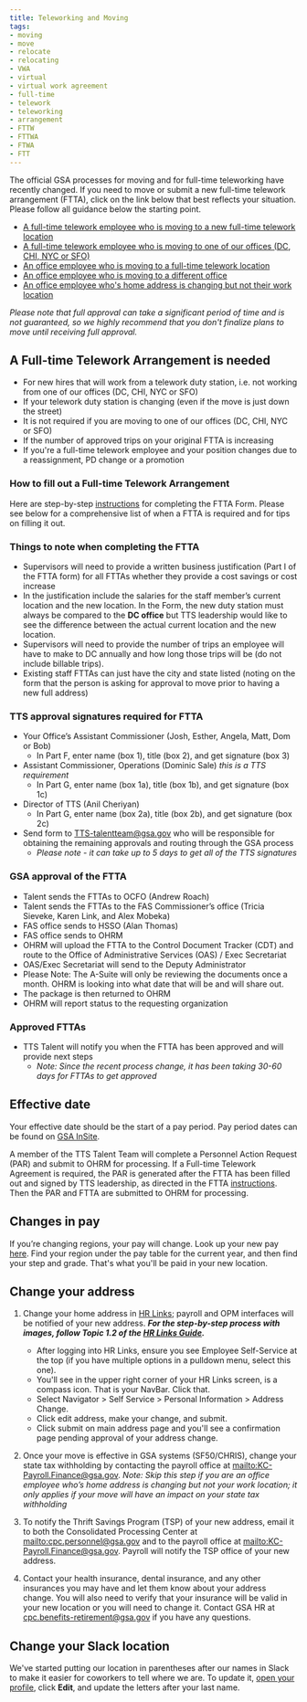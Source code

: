 ```yaml
---
title: Teleworking and Moving
tags:
- moving
- move
- relocate
- relocating
- VWA
- virtual
- virtual work agreement
- full-time
- telework
- teleworking
- arrangement
- FTTW
- FTTWA
- FTWA
- FTT
---
```


The official GSA processes for moving and for full-time teleworking have recently changed.  If you need to move or submit a new full-time telework arrangement (FTTA), click on the link below that best reflects your situation.  Please follow all guidance below the starting point.

* [A full-time telework employee who is moving to a new full-time telework location]({{site.baseurl}}/moving/#a-full-time-telework-arrangement-is-needed) 
* [A full-time telework employee who is moving to one of our offices (DC, CHI, NYC or SFO)]({{site.baseurl}}/moving/#effective-date)
* [An office employee who is moving to a full-time telework location]({{site.baseurl}}/moving/#a-full-time-telework-arrangement-is-needed)
* [An office employee who is moving to a different office]({{site.baseurl}}/moving/#effective-date)
* [An office employee who's home address is changing but not their work location]({{site.baseurl}}/moving/#change-your-address)

*Please note that full approval can take a significant period of time and is not guaranteed, so we highly recommend that you don't finalize plans to move until receiving full approval.*

## A Full-time Telework Arrangement is needed

* For new hires that will work from a telework duty station, i.e. not working from one of our offices (DC, CHI, NYC or SFO)
* If your telework duty station is changing (even if the move is just down the street)
* It is not required if you are moving to one of our offices (DC, CHI, NYC or SFO)
* If the number of approved trips on your original FTTA is increasing
* If you're a full-time telework employee and your position changes due to a reassignment, PD change or a promotion

### How to fill out a Full-time Telework Arrangement

Here are step-by-step [instructions](https://docs.google.com/document/d/1JCDZbABzjPWD7QPqA2tBnmvK1rs4QNFu_AUvTgjwqu4/edit) for completing the FTTA Form.  Please see below for a comprehensive list of when a FTTA is required and for tips on filling it out.  


### Things to note when completing the FTTA

* Supervisors will need to provide a written business justification (Part I of the FTTA form) for all FTTAs whether they provide a cost savings or cost increase
* In the justification include the salaries for the staff member’s current location and the new location. In the Form, the new duty station must always be compared to the **DC office** but TTS leadership would like to see the difference between the actual current location and the new location.
* Supervisors will need to provide the number of trips an employee will have to make to DC annually and how long those trips will be (do not include billable trips).
* Existing staff FTTAs can just have the city and state listed (noting on the form that the person is asking for approval to move prior to having a new full address)

### TTS approval signatures required for FTTA

* Your Office’s Assistant Commissioner (Josh, Esther, Angela, Matt, Dom or Bob)
  * In Part F, enter name (box 1), title (box 2), and get signature (box 3)
* Assistant Commissioner, Operations (Dominic Sale) *this is a TTS requirement*
  * In Part G, enter name (box 1a), title (box 1b), and get signature (box 1c)
* Director of TTS (Anil Cheriyan)
  * In Part G, enter name (box 2a), title (box 2b), and get signature (box 2c)
* Send form to [TTS-talentteam@gsa.gov](mailto:TTS-talentteam@gsa.gov) who will be responsible for obtaining the remaining approvals and routing through the GSA process
  * *Please note - it can take up to 5 days to get all of the TTS signatures*

### GSA approval of the FTTA

* Talent sends the FTTAs to OCFO (Andrew Roach)
* Talent sends the FTTAs to the FAS Commissioner’s office (Tricia Sieveke, Karen Link, and Alex Mobeka)
* FAS office sends to HSSO (Alan Thomas)
* FAS office sends to OHRM
* OHRM will upload the FTTA to the Control Document Tracker (CDT) and route to the Office of Administrative Services (OAS) / Exec Secretariat
* OAS/Exec Secretariat will send to the Deputy Administrator
* Please Note:  The A-Suite will only be reviewing the documents once a month. OHRM is looking into what date that will be and will share out.  
* The package is then returned to OHRM
* OHRM will report status to the requesting organization

### Approved FTTAs

* TTS Talent will notify you when the FTTA has been approved and will provide next steps
  * *Note: Since the recent process change, it has been taking 30-60 days for FTTAs to get approved*

## Effective date

Your effective date should be the start of a pay period. Pay period dates can be found on [GSA InSite](http://www.gsa.gov/portal/content/102507).

A member of the TTS Talent Team will complete a Personnel Action Request (PAR) and submit to OHRM for processing.  If a Full-time Telework Agreement is required, the PAR is generated after the FTTA has been filled out and signed by TTS leadership, as directed in the FTTA [instructions](https://docs.google.com/document/d/1JCDZbABzjPWD7QPqA2tBnmvK1rs4QNFu_AUvTgjwqu4/edit).  Then the PAR and FTTA are submitted to OHRM for processing.  

## Changes in pay

If you’re changing regions, your pay will change. Look up your new pay [here](https://www.opm.gov/policy-data-oversight/pay-leave/salaries-wages/). Find your region under the pay table for the current year, and then find your step and grade. That's what you'll be paid in your new location.

## Change your address

1. Change your home address in [HR Links](https://corporateapps.gsa.gov/hr-links/); payroll and OPM interfaces will be notified of your new address. ***For the step-by-step process with images, follow Topic 1.2 of the [HR Links Guide](https://drive.google.com/open?id=1aLbT84hNuwsjgHFmGYS3ggBviay8vh1_).***

    - After logging into HR Links, ensure you see Employee Self-Service at the top (if you have multiple options in a pulldown menu, select this one).
    - You'll see in the upper right corner of your HR Links screen, is a compass icon. That is your NavBar. Click that.
    - Select Navigator > Self Service > Personal Information > Address Change.
    - Click edit address, make your change, and submit.
    - Click submit on main address page and you'll see a confirmation page pending approval of your address change.

2. Once your move is effective in GSA systems (SF50/CHRIS), change your state tax withholding by contacting the payroll office at <mailto:KC-Payroll.Finance@gsa.gov>.  *Note:  Skip this step if you are an office employee who’s home address is changing but not your work location; it only applies if your move will have an impact on your state tax withholding*

3. To notify the Thrift Savings Program (TSP) of your new address, email it to both the Consolidated Processing Center at <mailto:cpc.personnel@gsa.gov> and to the payroll office at <mailto:KC-Payroll.Finance@gsa.gov>. Payroll will notify the TSP office of your new address.

4. Contact your health insurance, dental insurance, and any other insurances you may have and let them know about your address change. You will also need to verify that your insurance will be valid in your new location or you will need to change it. Contact GSA HR at [cpc.benefits-retirement@gsa.gov](mailto:cpc.benefits-retirement@gsa.gov) if you have any questions.  

## Change your Slack location

We've started putting our location in parentheses after our names in Slack to make it easier for coworkers to tell where we are. To update it, [open your profile](https://gsa-tts.slack.com/account/profile), click **Edit**, and update the letters after your last name.
